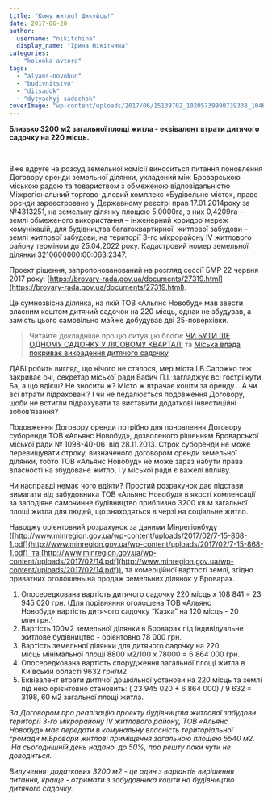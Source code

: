 ```yaml
---
title: "Кому житло? Шикуйсь!"
date: 2017-06-20
author: 
  username: "nikitchina"
  display_name: "Ірина Нікітчина"
categories: 
  - "kolonka-avtora"
tags: 
  - "alyans-novobud"
  - "budivnitstvo"
  - "ditsadok"
  - "dytyachyj-sadochok"
coverImage: "wp-content/uploads/2017/06/15139702_10205739990739338_1046089056_n.jpg"
---
```


**Близько 3200 м2 загальної площі житла - еквівалент втрати дитячого садочку на 220 місць.**

 

Вже вдруге на розсуд земельної комісії виноситься питання поновлення Договору оренди земельної ділянки, укладений між Броварською міською радою та товариством з обмеженою відповідальністю Міжрегіональний торгово-діловий комплекс «Будівельне місто», право оренди зареєстроване у Державному реєстрі прав 17.01.2014року за №4313251, на земельну ділянку площею 5,0000га, з них 0,4209га – землі обмеженого використання – інженерний коридор мереж комунікацій, для будівництва багатоквартирної  житлової забудови – землі житлової забудови, на території 3-го мікрорайону IV житлового району терміном до 25.04.2022 року. Кадастровий номер земельної ділянки 3210600000:00:063:2347.

Проект рішення, запропонованований на розгляд сессії БМР 22 червня 2017 року: [https://brovary-rada.gov.ua/documents/27319.html](https://brovary-rada.gov.ua/documents/27319.html).

Це сумнозвісна ділянка, на якій ТОВ «Альянс Новобуд» мав звести власним коштом дитячий садочок на 220 місць, однак не збудував, а замість цього самовільно майже добудував дві 25-поверхівки.

> Читайте докладніше про цю ситуацію блоги: [ЧИ БУТИ ЩЕ ОДНОМУ САДОЧКУ У ЛІСОВОМУ КВАРТАЛІ](https://mpz.brovary.org/chy-buty-shhe-odnomu-sadochku-u-lisovomu-kvartali/) та [Міська влада покриває викрадення дитячого садочку](https://mpz.brovary.org/miska-vlada-prykryvaye-vykradennya-dytyachogo-sadochku/).

ДАБІ робить вигляд, що нічого не сталося, мер міста І.В.Сапожко теж закриває очі, секретар міської ради Бабич П.І. загладжує всі гострі кути. Ба, а що вдієш? Не зносити ж? Місто ж втрачає кошти за оренду… А чи всі втрати підраховані? І чи не педалюється подовження Договору, щоби не встигли підрахувати та виставити додаткові інвестиційні зобов’язання?

Подовження Договору оренди потрібно для поновлення Договору суборенди ТОВ «Альянс Новобуд», дозволеного рішенням Броварської міської ради № 1098-40-06  від 28.11.2013. Строк суборенди не може перевищувати строку, визначеного договором оренди земельної ділянки, тобто ТОВ «Альянс Новобуд» не може зараз набути права власності на збудоване житло, і у міської ради є важелі впливу.

Чи насправді немає чого вдіяти? Простий розрахунок дає підстави вимагати від забудовника ТОВ «Альянс Новобуд» в якості компенсації за заподіяне самочинне будівництво приблизно 3200 кв.м загальної площі житла для людей, що знаходяться в черзі на соціальне житло.

Наводжу орієнтовний розрахунок за даними Мінрегіонбуду ([http://www.minregion.gov.ua/wp-content/uploads/2017/02/7-15-868-1.pdf](http://www.minregion.gov.ua/wp-content/uploads/2017/02/7-15-868-1.pdf)  та [http://www.minregion.gov.ua/wp-content/uploads/2017/02/14.pdf](http://www.minregion.gov.ua/wp-content/uploads/2017/02/14.pdf)), та комерційної вартості землі, згідно приватних оголошень на продаж земельних ділянок у Броварах. 

1. Опосередкована вартість дитячого садочку 220 місць х 108 841 = 23 945 020 грн. (Для порівняння оголошена ТОВ «Альянс Новобуд» вартість дитячого садочку “Казка” на 120 місць - 20 млн.грн.)
2. Вартість 100м2 земельної ділянки в Броварах під індивідуальне житлове будівництво - орієнтовно 78 000 грн.
3. Вартість земельної ділянки для дитячого садочку на 220 місць мінімальної площі 8800 м2/100 х 78000 = 6 864 000 грн.
4. Опосередкована вартість спорудження загальної площі житла в Київській області 9632 грн/м2
5. Еквівалент втрати дитячої дошкільної установи на 220 місць та землі під нею орієнтовно становить: ( 23 945 020 + 6 864 000) / 9 632 = 3198, 60 м2 загальної площі житла.

_За Договором про реалізацію проекту будівництва житлової забудови території 3-го мікрорайону IV житлового району, ТОВ «Альянс Новобуд» має передати в комунальну власність територіальної громади м.Бровари житлові приміщення загальною площею 5540 м2.  На сьогоднішній день надано  до 50%, про решту поки чути не доводиться._

_Вилучення  додаткових 3200 м2 - це один з варіантів вирішення питання, краще - отримати з забудовника кошти на будівництво дитячого садочку._
